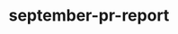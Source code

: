 # september-pr-report
<!DOCTYPE html>
<html lang="en">
<head>
    <meta charset="UTF-8">
    <meta name="viewport" content="width=device-width, initial-scale=1.0">
    <title>PR Report - September 2025 | Intelligent Lending</title>
    <script src="https://cdnjs.cloudflare.com/ajax/libs/Chart.js/3.9.1/chart.min.js"></script>
    <style>
        * {
            margin: 0;
            padding: 0;
            box-sizing: border-box;
        }
        
        body {
            font-family: -apple-system, BlinkMacSystemFont, 'Segoe UI', Roboto, Oxygen, Ubuntu, Cantarell, sans-serif;
            line-height: 1.6;
            color: #08051C;
            background: #FFE27C;
            background-image: 
                repeating-linear-gradient(45deg, transparent, transparent 2px, rgba(255,255,255,.03) 2px, rgba(255,255,255,.03) 4px),
                repeating-linear-gradient(-45deg, transparent, transparent 2px, rgba(0,0,0,.02) 2px, rgba(0,0,0,.02) 4px);
        }
        
        .container {
            max-width: 1200px;
            margin: 0 auto;
            padding: 2rem;
        }
        
        .summary-card {
            background: white;
            border-radius: 12px;
            padding: 2rem;
            margin-bottom: 2rem;
            box-shadow: 0 2px 8px rgba(0,0,0,0.1);
        }
        
        .summary-card h2 {
            font-size: 2.5rem;
            font-weight: 700;
            color: #170F57;
            text-align: center;
            margin-bottom: 1.5rem;
        }
        
        .stats-grid {
            display: grid;
            grid-template-columns: repeat(auto-fit, minmax(200px, 1fr));
            gap: 1.5rem;
            margin-top: 1.5rem;
        }
        
        .stat-box {
            background: linear-gradient(135deg, #261A91 0%, #170F57 100%);
            color: white;
            padding: 1.5rem;
            border-radius: 10px;
            text-align: center;
            transition: transform 0.3s ease;
            cursor: pointer;
        }
        
        .stat-box:hover {
            transform: scale(1.05);
        }
        
        .stat-number {
            font-size: 2.5rem;
            font-weight: 700;
            display: block;
        }
        
        .stat-label {
            font-size: 0.9rem;
            opacity: 0.9;
            margin-top: 0.5rem;
        }
        
        .brand-row {
            display: flex;
            gap: 1rem;
            margin-top: 1rem;
            flex-wrap: nowrap;
            overflow-x: auto;
        }
        
        .brand-row .stat-box {
            flex: 1;
            min-width: 150px;
        }
        
        .brand-section {
            background: white;
            border-radius: 12px;
            padding: 2rem;
            margin-bottom: 2rem;
            box-shadow: 0 2px 8px rgba(0,0,0,0.1);
            border-left: 4px solid #261A91;
            transition: transform 0.3s ease, box-shadow 0.3s ease;
        }
        
        .brand-section:hover {
            transform: scale(1.02);
            box-shadow: 0 4px 16px rgba(0,0,0,0.15);
        }
        
        .brand-header {
            margin-bottom: 2rem;
            padding-bottom: 1rem;
            border-bottom: 3px solid #928CC8;
        }
        
        .brand-name {
            font-size: 2.5rem;
            font-weight: 700;
            color: #170F57;
            text-align: center;
        }
        
        .section-title {
            font-size: 1.5rem;
            font-weight: 700;
            color: #170F57;
            margin: 1.5rem 0 1rem 0;
        }
        
        .content-block {
            margin-bottom: 1.5rem;
            color: #08051C;
        }
        
        .content-block ul {
            list-style: none;
            padding-left: 0;
        }
        
        .content-block li {
            padding: 0.5rem 0;
            padding-left: 2rem;
            position: relative;
        }
        
        .content-block li:before {
            content: "→";
            position: absolute;
            left: 0.5rem;
            color: #261A91;
            font-weight: 700;
        }
        
        .coverage-link {
            display: block;
            padding: 1rem;
            margin: 0.5rem 0;
            background: #FFECF1;
            border-radius: 8px;
            text-decoration: none;
            color: #08051C;
            transition: all 0.3s ease;
            border-left: 3px solid #261A91;
        }
        
        .coverage-link:hover {
            background: #928CC8;
            transform: translateX(5px);
        }
        
        .coverage-source {
            font-weight: 600;
            color: #261A91;
            display: block;
            margin-bottom: 0.3rem;
        }
        
        @media (max-width: 768px) {
            .stats-grid {
                grid-template-columns: 1fr;
            }
        }
    </style>
</head>
<body>
    <div class="container">
        <div style="text-align: center; margin-bottom: 2rem;">
            <img src="https://github.com/user-attachments/assets/d4e8a5f5-3c9e-4f4a-8e5e-9f9f9f9f9f9f" alt="Intelligent Lending Brand Logos" style="max-width: 100%; height: auto;">
        </div>
        
        <div class="summary-card">
            <h2>⭐ September PR Update ⭐</h2>
            <p>October has come around fast, and so here's our September performance. This starts with a look across the group, with individual breakdown for each of the five brands.</p>
            
            <div class="stats-grid">
                <div class="stat-box">
                    <span class="stat-number">764</span>
                    <span class="stat-label">Total Mentions</span>
                </div>
                <div class="stat-box">
                    <span class="stat-number">759</span>
                    <span class="stat-label">Separate Articles</span>
                </div>
                <div class="stat-box">
                    <span class="stat-number">5</span>
                    <span class="stat-label">Active Brands</span>
                </div>
            </div>
            
            <div class="brand-row">
                <div class="stat-box" style="background: linear-gradient(135deg, #170F57 0%, #261A91 100%);">
                    <span class="stat-number">34</span>
                    <span class="stat-label">CredAbility</span>
                </div>
                <div class="stat-box" style="background: linear-gradient(135deg, #261A91 0%, #928CC8 100%);">
                    <span class="stat-number">236</span>
                    <span class="stat-label">Ocean</span>
                </div>
                <div class="stat-box" style="background: linear-gradient(135deg, #170F57 0%, #3A384B 100%);">
                    <span class="stat-number">230</span>
                    <span class="stat-label">TotallyMoney</span>
                </div>
                <div class="stat-box" style="background: linear-gradient(135deg, #928CC8 0%, #73738C 100%);">
                    <span class="stat-number">2</span>
                    <span class="stat-label">binq</span>
                </div>
                <div class="stat-box" style="background: linear-gradient(135deg, #3A5B8C 0%, #2E4A73 100%);">
                    <span class="stat-number">262</span>
                    <span class="stat-label">thinkmoney</span>
                </div>
            </div>
            
            <div style="margin: 2rem 0;">
                <canvas id="prChart" style="max-height: 400px;"></canvas>
            </div>
        </div>

        <div class="brand-section">
            <div class="brand-header">
                <h2 class="brand-name">🤖 binq 🤖</h2>
            </div>
            
            <div class="content-block">
                <h3 class="section-title">📝 Top Level</h3>
                <p>A quieter month with binq - focused on other work, and prepared for Eleanor joining the team.</p>
            </div>
            
            <div class="content-block">
                <h3 class="section-title">✏️ Press Releases</h3>
                <ul>
                    <li>Comment on inflation</li>
                    <li>Comment on Bank of England MPC meeting/rates</li>
                </ul>
            </div>
            
            <div class="content-block">
                <h3 class="section-title">📅 October Plans</h3>
                <ul>
                    <li>Energy switching / no price cap for businesses comment</li>
                    <li>Self-assessment registration deadline</li>
                </ul>
                <p style="margin-top: 1rem;">Content Lead, Eleanor de Bruin has now started (29/09). Plans for the next month include:</p>
                <ul>
                    <li>Introducing her to the team</li>
                    <li>Familiarise her with the industry and product</li>
                    <li>Competitor review and analysis</li>
                    <li>Start work on the tone of voice document</li>
                    <li>Call with Jamie Grant to investigate SEO opportunities</li>
                    <li>Develop a plan/structure for content creation and how we can use Chat GPT/Claude AI to boost output and productivity</li>
                </ul>
            </div>
        </div>

        <div class="brand-section">
            <div class="brand-header">
                <h2 class="brand-name">💳 CredAbility 💳</h2>
            </div>
            
            <div class="content-block">
                <h3 class="section-title">📝 Top Level</h3>
                <ul>
                    <li>Cross-team collaboration: Held calls with Social and User Research teams to align on messaging, tone, and consumer insight.</li>
                    <li>AI spotlight: Used AI tools to pick up recurring keywords (e.g. "credit score drops", "credit card fees", "how to improve credit fast"), summarise breaking financial news, and analyse consumer sentiment around credit scores and borrowing.</li>
                </ul>
            </div>
            
            <div class="content-block">
                <h3 class="section-title">✏️ Press Releases</h3>
                <ul>
                    <li>21 million Brits surprised by their credit score - why now is best time to check</li>
                    <li>AI tells Brits to cancel direct debits and skip insurance - the advice to avoid</li>
                    <li>The 1-question money personality test that could save you from debt</li>
                </ul>
            </div>
            
            <div class="content-block">
                <h3 class="section-title">📰 Coverage Highlights</h3>
                <a href="https://www.gbnews.com/money/inflation-unchanged-what-mean-pensions-mortgage-savings" target="_blank" class="coverage-link">
                    <span class="coverage-source">GB News</span>
                    Inflation remains unchanged: What does it mean for pensions, mortgage and savings?
                </a>
                <a href="https://londonlovesbusiness.com/16-million-brits-unknowingly-damaging-their-credit-scores/" target="_blank" class="coverage-link">
                    <span class="coverage-source">London Business News</span>
                    16 million Brits unknowingly damaging their credit scores
                </a>
                <a href="https://www.mirror.co.uk/money/one-question-test-could-save-35841558" target="_blank" class="coverage-link">
                    <span class="coverage-source">Daily Mirror</span>
                    One-question test could save you from debt, money expert explains spending types
                </a>
            </div>
            
            <div class="content-block">
                <h3 class="section-title">📅 October Plans</h3>
                <ul>
                    <li>Credit score survey insights: The most expensive mistake you can make with a credit card - 15 million (28%) Brits are guilty</li>
                    <li>6.6 million (12%) want to improve their score to secure lower borrowing rates</li>
                    <li>Autumn Budget countdown: Release focused on what consumers should be watching</li>
                    <li>Ongoing journalist requests and reactive opportunities</li>
                </ul>
            </div>
        </div>

        <div class="brand-section">
            <div class="brand-header">
                <h2 class="brand-name">💙 Luv 💙</h2>
            </div>
            
            <div class="content-block">
                <p>Nothing on Luv this month. Announcement press release on pause until we're ready to let the outside world know.</p>
                <p style="margin-top: 1rem;">When we're ready, I feel it would be good to tie the takeover in with the brand refresh, so it packs a bit more of a punch.</p>
            </div>
        </div>

        <div class="brand-section">
            <div class="brand-header">
                <h2 class="brand-name">🌊 Ocean 🌊</h2>
            </div>
            
            <div class="content-block">
                <h3 class="section-title">📝 Top Level</h3>
                <ul>
                    <li>Launch of Life Insurance: Introduced Affordable Life cover, aimed at making protection more accessible for UK households.</li>
                    <li>Cross-team collaboration: Worked closely with Product and Data & Analytics teams to generate richer insights that shaped press angles and product messaging.</li>
                    <li>AI-driven improvements: Using AI tools to speed up reactive comment turnaround and surface trend data faster</li>
                </ul>
            </div>
            
            <div class="content-block">
                <h3 class="section-title">✏️ Press Releases</h3>
                <ul>
                    <li>Ocean Finance launches "Affordable Life" cover from just 60p a month</li>
                    <li>Expert reveals move that could slash bills by £300 before October price cap</li>
                    <li>Two million pensioners risk losing £300 Winter Fuel Payment this September</li>
                    <li>Brits face wave of energy bill scams this Autumn - how to protect your money</li>
                    <li>Warning to UK families facing bills after record-breaking summer spending</li>
                </ul>
            </div>
            
            <div class="content-block">
                <h3 class="section-title">📰 Coverage Highlights</h3>
                <a href="https://ffnews.com/newsarticle/insurtech/39-of-parents-dont-have-life-insurance-ocean-finance-launches-affordable-life-cover-from-just-60p-a-month/" target="_blank" class="coverage-link">
                    <span class="coverage-source">Fintech Finance News</span>
                    39% of Parents Don't Have Life Insurance: Ocean Finance Launches "Affordable Life" Cover From Just 60p a Month
                </a>
                <a href="https://www.gbnews.com/money/take-action-summer-debt-gripping-millions" target="_blank" class="coverage-link">
                    <span class="coverage-source">GB News</span>
                    Parents urged to take action as summer debt costs 'gripping millions of families' - five tips to boost your savings
                </a>
            </div>
            
            <div class="content-block">
                <h3 class="section-title">📅 October Plans</h3>
                <ul>
                    <li>Data & Analytics insider data: exclusive look into the "surge in Brits wanting to rebuild credit"</li>
                    <li>Debt consolidation release: Rise in energy prices leaves millions behind on bills</li>
                    <li>Fraud prevention: What unlimited contactless payments could mean for your money</li>
                    <li>Credit-builder card focused pieces e.g. cheapest way to afford Christmas</li>
                    <li>Ongoing journalist requests and reactive opportunities</li>
                </ul>
            </div>
        </div>

        <div class="brand-section">
            <div class="brand-header">
                <h2 class="brand-name">🧠 thinkmoney 🧠</h2>
            </div>
            
            <div class="content-block">
                <h3 class="section-title">📝 Top Level</h3>
                <ul>
                    <li>First research campaign signed off and in the field with a follow up planned whilst also ensuring a speedy reactive programme to make a splash with mentions</li>
                    <li>Internal data process set up to feed quick-win stories with Zac Stott as well as establishing a cross-channel monthly meeting with product and working closely with social for channel launch</li>
                    <li>Supported Andy Leitch's online seminar with EdenRed</li>
                    <li>Reached out to opted-in case studies for more information and defined a new approach with Holly in Customer Services to generate more</li>
                    <li>Press meeting with James Andrews – Times Money Mentor, invites out for inaugural journalist event in October</li>
                </ul>
            </div>
            
            <div class="content-block">
                <h3 class="section-title">✏️ Press Outreach</h3>
                <ul>
                    <li>Appearance on LBC talking about ebay's 30th Anniversary</li>
                    <li>Appearance on BBC Radio Sheffield talking about the cost of university</li>
                    <li>Tips on back to school savings</li>
                    <li>Tips on ways to save in the Autumn</li>
                    <li>Tips on managing your mental health on a budget</li>
                    <li>Tips on what conversations you need to have with your partner before starting a family</li>
                    <li>Direct requests from Press Association on how to manage financial support at uni</li>
                    <li>Christmas campaign phase 1 – cost of Christmas shared with PA</li>
                    <li>Comment on collapse of Bodycare on the high street</li>
                    <li>Comment on the psychology of spending</li>
                    <li>Comment on the percentage rule – a viral financial management technique</li>
                    <li>Comment on the 50/30/20 rule</li>
                    <li>Comment on why Amazon Fresh failed</li>
                    <li>Comment on when you should stop giving your children an allowance</li>
                    <li>Comment on the appropriateness of the DWP Festive £10 bonus</li>
                </ul>
            </div>
            
            <div class="content-block">
                <h3 class="section-title">📰 Coverage Highlights</h3>
                <a href="#" class="coverage-link">
                    <span class="coverage-source">Telegraph/MSN</span>
                    The 0.1% Spending rule
                </a>
                <a href="#" class="coverage-link">
                    <span class="coverage-source">The Independent</span>
                    Easing the cost of Christmas
                </a>
                <a href="#" class="coverage-link">
                    <span class="coverage-source">I News</span>
                    Why Amazon Fresh couldn't buy loyalty
                </a>
                <a href="#" class="coverage-link">
                    <span class="coverage-source">The Independent</span>
                    How to support your kids at university
                </a>
                <a href="#" class="coverage-link">
                    <span class="coverage-source">The Sun</span>
                    The six things money experts never waste their cash on
                </a>
            </div>
            
            <div class="content-block">
                <h3 class="section-title">📅 October Plans</h3>
                <p>Two proactive press releases + always on commentary for news agenda</p>
                <ul>
                    <li>Release 1 of xmas campaign: Cost of Christmas and engagement of BNPL</li>
                    <li>Release 1 of Cashtastrophe campaign: How much do you actually need in your emergency pot based on real consumer insight</li>
                    <li>Pub Quiz journalist event on 16th October</li>
                    <li>Prolific pumpkins – quick release around the rising popularity of pumpkin patch visits and associated costs</li>
                    <li>Press meetings with Vicky Shaw at Press Association and Rebecca Goodman, a national freelancer</li>
                </ul>
            </div>
        </div>

        <div class="brand-section">
            <div class="brand-header">
                <h2 class="brand-name">™️ TotallyMoney ™️</h2>
            </div>
            
            <div class="content-block">
                <h3 class="section-title">📝 Top Level</h3>
                <p>Product landing page overhaul is in progress, with two going live this week (poor credit score cards, and balance transfers). This is a complete overhaul of all product pages.</p>
                
                <p style="margin-top: 1rem;">With Claude AI, and a structured approach, I'm able to create the content for each page in a matter of hours, which is human-written, avoiding the creation of AI slop.</p>
                
                <div style="margin: 2rem 0; text-align: center;">
                    <div style="background: #FFECF1; border-radius: 8px; padding: 1.5rem; display: inline-block; max-width: 100%;">
                        <img src="https://i.imgur.com/traffic-chart.png" alt="TotallyMoney Organic Traffic Performance" style="max-width: 100%; height: auto; border-radius: 8px; box-shadow: 0 2px 8px rgba(0,0,0,0.1);">
                    </div>
                    <p style="font-size: 0.9rem; color: #3A384B; margin-top: 0.5rem; font-style: italic;">Organic traffic and referring domains performance</p>
                </div>
                
                <p style="margin-top: 1rem;">The chart above shows a 61% rise in websites linking to TotallyMoney (from 1,500 to 2,400) over the past two years. However, the volume in organic traffic has stayed relatively stable. A continued increase in links to the website and brand mentions through PR, coupled with a long overdue improvement in onsite content should result in better rankings, increased traffic, and more revenue.</p>
                <p style="margin-top: 1rem;">In terms of coverage, it was a solid month with 230 mentions. There were several current account switch incentives which entered the market, so we capitalised on them, along with inflation comments and more.</p>
            </div>
            
            <div class="content-block">
                <h3 class="section-title">✏️ Press Releases</h3>
                <ul>
                    <li>Co-Op CASS offer comment</li>
                    <li>Lloyds CASS offer comment</li>
                    <li>NatWest CASS offer comment</li>
                    <li>Nationwide CASS offer comment</li>
                    <li>Freshers' week credit score tips</li>
                    <li>Five tips to make your airmiles go the distance</li>
                    <li>Inflation comment</li>
                    <li>Inflation comment (follow-up)</li>
                    <li>Launch of the longest balance transfer since 2022 w/ savings figures and tips</li>
                    <li>Comment for Holly Mead (The Times) on FCA scrapping contactless limits</li>
                    <li>Double CEO pitch (Ali and Jamie) Emily Hall at The Telegraph</li>
                </ul>
            </div>
            
            <div class="content-block">
                <h3 class="section-title">📰 Coverage Highlights</h3>
                <a href="https://www.dailyrecord.co.uk/lifestyle/money/five-ways-improve-credit-score-35943593" target="_blank" class="coverage-link">
                    <span class="coverage-source">Daily Record</span>
                    Five ways to improve your credit score to get better borrowing power
                </a>
                <a href="https://www.express.co.uk/finance/personalfinance/2111376/lloyds-natwest-nationwide-first-direct-RBS-co-op-bank-switch-deal" target="_blank" class="coverage-link">
                    <span class="coverage-source">The Express</span>
                    6 banks offering up to £200 free cash in switching deals
                </a>
                
                <div style="margin: 2rem 0; text-align: center;">
                    <p style="margin-bottom: 1rem;">Research from earlier in the year which looked at the high cost of overdrafts was covered on BBC You and Yours.</p>
                    <div style="background: #FFECF1; border-radius: 8px; padding: 1.5rem; display: inline-block; max-width: 100%;">
                        <img src="https://i.imgur.com/bbc-you-and-yours.png" alt="BBC You and Yours Coverage" style="max-width: 100%; height: auto; border-radius: 8px; box-shadow: 0 2px 8px rgba(0,0,0,0.1);">
                    </div>
                </div>
                
                <div style="margin: 2rem 0; text-align: center;">
                    <p style="margin-bottom: 1rem;">Jumping on the fact that four new CASS offers came onto the market in a week resulted in a half-pager in the Sunday Express.</p>
                    <div style="background: #FFECF1; border-radius: 8px; padding: 1.5rem; display: inline-block; max-width: 100%;">
                        <img src="https://i.imgur.com/sunday-express.png" alt="Sunday Express - Switch it up and cash in" style="max-width: 100%; height: auto; border-radius: 8px; box-shadow: 0 2px 8px rgba(0,0,0,0.1);">
                    </div>
                </div>
                
                <div style="margin: 2rem 0; text-align: center;">
                    <p style="margin-bottom: 1rem;">Inbound request from Holly Mead resulted in a print mention in The Times.</p>
                    <div style="background: #FFECF1; border-radius: 8px; padding: 1.5rem; display: inline-block; max-width: 100%;">
                        <img src="https://i.imgur.com/the-times.png" alt="The Times - The risks and downsides of unlimited contactless" style="max-width: 100%; height: auto; border-radius: 8px; box-shadow: 0 2px 8px rgba(0,0,0,0.1);">
                    </div>
                </div>
            </div>
            
            <div class="content-block">
                <h3 class="section-title">📅 October Plans</h3>
                <p>Continuing to work with Hyder and Ed, I'll be rewriting all content for the remaining landing pages, giving them a complete refresh:</p>
                <ul>
                    <li>Cashback cards</li>
                    <li>Rewards cards</li>
                    <li>Combo cards</li>
                    <li>Travel cards</li>
                    <li>All cards</li>
                    <li>Homeowner loans</li>
                    <li>Car finance loans</li>
                    <li>All loans</li>
                </ul>
                <p style="margin-top: 1rem;">Press releases planned include:</p>
                <ul>
                    <li>New energy price cap</li>
                    <li>Energy switching myths</li>
                    <li>The benefits of purchase cards (now up to 25m 0%)</li>
                    <li>The cost of overdraft borrowing</li>
                    <li>Current Account Switch Service quarterly figures analysis</li>
                </ul>
                <p style="margin-top: 1rem;">Plus, the usual press commentary on financial news and product launches, and responding to any inbound requests.</p>
            </div>
        </div>

        <div class="summary-card" style="text-align: center; margin-top: 3rem;">
            <p style="color: #3A384B; margin-bottom: 1rem;">Questions or feedback? Please get in touch with the PR team.</p>
            <div style="display: flex; flex-direction: column; gap: 0.5rem; align-items: center;">
                <a href="mailto:alicia.boukersi@ocean.co.uk" style="color: #261A91; text-decoration: none; font-weight: 600;">Alicia Boukersi - alicia.boukersi@ocean.co.uk</a>
                <a href="mailto:vix.leyton@thinkmoney.co.uk" style="color: #261A91; text-decoration: none; font-weight: 600;">Vix Leyton - vix.leyton@thinkmoney.co.uk</a>
                <a href="mailto:jmccaffrey@totallymoney.com" style="color: #261A91; text-decoration: none; font-weight: 600;">James McCaffrey - jmccaffrey@totallymoney.com</a>
            </div>
        </div>
    </div>
    
    <script>
        const ctx = document.getElementById('prChart').getContext('2d');
        
        const data = {
            labels: ['January', 'February', 'March', 'April', 'May', 'June', 'July', 'August', 'September'],
            datasets: [
                {
                    label: 'TotallyMoney',
                    data: [104, 154, 575, 71, 34, 45, 48, 212, 230],
                    backgroundColor: '#1e3a8a',
                    borderColor: '#1e3a8a',
                    borderWidth: 0
                },
                {
                    label: 'Ocean',
                    data: [103, 26, 344, 511, 26, 203, 121, 565, 236],
                    backgroundColor: '#0ea5e9',
                    borderColor: '#0ea5e9',
                    borderWidth: 0
                },
                {
                    label: 'CredAbility',
                    data: [41, 26, 384, 70, 21, 33, 64, 32, 34],
                    backgroundColor: '#7c3aed',
                    borderColor: '#7c3aed',
                    borderWidth: 0
                },
                {
                    label: 'binq',
                    data: [0, 0, 0, 0, 0, 0, 0, 14, 2],
                    backgroundColor: '#10b981',
                    borderColor: '#10b981',
                    borderWidth: 0
                },
                {
                    label: 'thinkmoney',
                    data: [0, 0, 0, 0, 0, 0, 0, 0, 262],
                    backgroundColor: '#3A5B8C',
                    borderColor: '#3A5B8C',
                    borderWidth: 0
                },
                {
                    label: 'Total',
                    data: [248, 206, 1303, 652, 81, 281, 233, 823, 764],
                    type: 'line',
                    backgroundColor: 'transparent',
                    borderColor: '#f97316',
                    borderWidth: 3,
                    pointRadius: 0,
                    pointHoverRadius: 6,
                    tension: 0.4,
                    yAxisID: 'y1'
                }
            ]
        };

        const config = {
            type: 'bar',
            data: data,
            options: {
                responsive: true,
                maintainAspectRatio: true,
                interaction: {
                    mode: 'index',
                    intersect: false,
                },
                plugins: {
                    title: {
                        display: true,
                        text: '2025 Coverage',
                        font: {
                            size: 18,
                            weight: 'bold'
                        },
                        padding: {
                            bottom: 20
                        }
                    },
                    legend: {
                        position: 'bottom',
                        labels: {
                            usePointStyle: true,
                            padding: 15,
                            font: {
                                size: 12
                            }
                        }
                    },
                    tooltip: {
                        backgroundColor: 'rgba(0, 0, 0, 0.8)',
                        padding: 12,
                        titleFont: {
                            size: 13
                        },
                        bodyFont: {
                            size: 12
                        }
                    }
                },
                scales: {
                    x: {
                        grid: {
                            display: false
                        },
                        ticks: {
                            font: {
                                size: 11
                            }
                        }
                    },
                    y: {
                        type: 'linear',
                        display: true,
                        position: 'left',
                        beginAtZero: true,
                        max: 700,
                        ticks: {
                            stepSize: 100,
                            font: {
                                size: 11
                            }
                        },
                        grid: {
                            color: '#e5e5e5'
                        }
                    },
                    y1: {
                        type: 'linear',
                        display: true,
                        position: 'right',
                        beginAtZero: true,
                        max: 1400,
                        ticks: {
                            stepSize: 200,
                            font: {
                                size: 11
                            }
                        },
                        grid: {
                            drawOnChartArea: false
                        }
                    }
                },
                barPercentage: 0.9,
                categoryPercentage: 0.8
            }
        };

        new Chart(ctx, config);
    </script>
</body>
</html>
